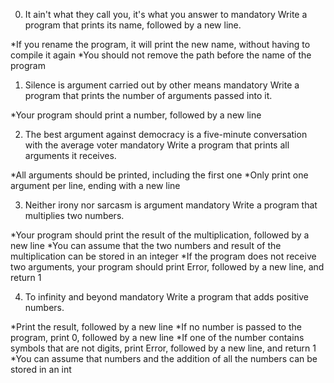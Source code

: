 0. It ain't what they call you, it's what you answer to
mandatory
Write a program that prints its name, followed by a new line.

*If you rename the program, it will print the new name, without having to compile it again
*You should not remove the path before the name of the program

1. Silence is argument carried out by other means
mandatory
Write a program that prints the number of arguments passed into it.

*Your program should print a number, followed by a new line

2. The best argument against democracy is a five-minute conversation with the average voter
mandatory
Write a program that prints all arguments it receives.

*All arguments should be printed, including the first one
*Only print one argument per line, ending with a new line

3. Neither irony nor sarcasm is argument
mandatory
Write a program that multiplies two numbers.

*Your program should print the result of the multiplication, followed by a new line
*You can assume that the two numbers and result of the multiplication can be stored in an integer
*If the program does not receive two arguments, your program should print Error, followed by a new line, and return 1

4. To infinity and beyond
mandatory
Write a program that adds positive numbers.

*Print the result, followed by a new line
*If no number is passed to the program, print 0, followed by a new line
*If one of the number contains symbols that are not digits, print Error, followed by a new line, and return 1
*You can assume that numbers and the addition of all the numbers can be stored in an int

